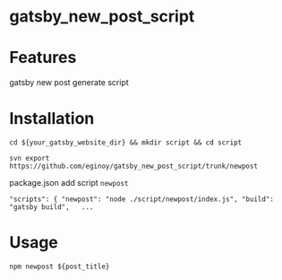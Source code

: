 # gatsby_new_post_script
# Features
gatsby new post generate script
# Installation
`cd ${your_gatsby_website_dir} && mkdir script && cd script`  

`svn export https://github.com/eginoy/gatsby_new_post_script/trunk/newpost`  

package.json add script `newpost`  

`"scripts": {
    "newpost": "node ./script/newpost/index.js",
    "build": "gatsby build",  
    ...
`
# Usage
`npm newpost ${post_title}`